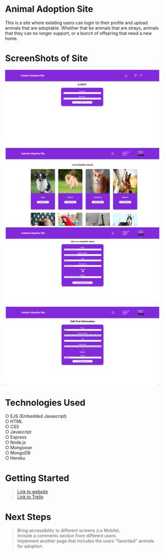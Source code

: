 # Animal Adoption Site
This is a site where exisiting users can login to their profile and upload animals that are adoptable. Whether that be animals that are strays, animals that they can no longer support, or a bunch of offspring that need a new home.  

# ScreenShots of Site
<img src="/Login.png">
<img src="/Homepage .png">
<img src="/New.png">
<img src="/Edit.png">

# Technologies Used
○ EJS (Embedded Javascript) <br>
○ HTML <br>
○ CSS <br>
○ Javascript <br>
○ Express <br>
○ Node.js <br>
○ Mongoose <br>
○ MongoDB <br>
○ Heroku <br>

# Getting Started 
> <a href="https://projecttwo-adoptionsite-a5dc6a51c07e.herokuapp.com/sessions/new">Link to website</a><br>
> <a href="https://trello.com/b/ZSAnKCV1/project-2">Link to Trello</a><br>

# Next Steps
> Bring accessibility to different screens (i.e Mobile). <br>
> Include a comments section from different users. <br>
> Implement another page that includes the users "favorited" animals for adoption. <br>

